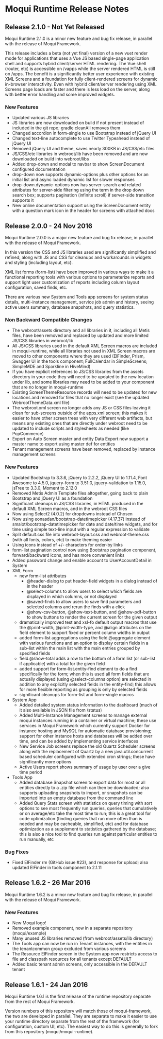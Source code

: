 
# Moqui Runtime Release Notes

## Release 2.1.0 - Not Yet Released

Moqui Runtime 2.1.0 is a minor new feature and bug fix release, in parallel with the release of Moqui Framework.

This release includes a beta (not yet final) version of a new vuet render mode for applications that uses a Vue JS based single-page 
application shell and supports hybrid client/server HTML rendering. The Vue shell (router, etc) is accessible on /vapps while the 
server rendered HTML is still on /apps. The benefit is a significantly better user experience with existing XML Screens and a
foundation for fully client-rendered screens for dynamic in-browser interactivity. Even with hybrid client/server rendering using
XML Screens page loads are faster and there is less load on the server, along with better error handling and some improved widgets. 

### New Features

- Updated various JS libraries
- JS libraries are now downloaded on build if not present instead of included in the git repo; gradle cleanAll removes them
- Changed accordion in form-single to use Bootstrap instead of jQuery UI
- Changed text-line autocomplete to use Twitter Typeahead instead of jQuery UI
- Removed jQuery UI and theme, saves nearly 300KB in JS/CSS/etc files
- JS/CSS/etc libraries in webroot/lib have been removed and are now downloaded on build into webroot/libs
- Added drop-down and modal to navbar to show ScreenDocument configured documentation
- drop-down now supports dynamic-options plus other options for an initial list and async loaded dynamic list for slower responses
- drop-down.dynamic-options now has server-search and related attributes for server-side filtering using the term in the drop down 
  search box; supports pagination (infinite scroll) if server-side transition supports it
- New online documentation support using the ScreenDocument entity with a question mark icon in the header for screens with attached docs

## Release 2.0.0 - 24 Nov 2016

Moqui Runtime 2.0.0 is a major new feature and bug fix release, in parallel with the release of Moqui Framework.

In this version the CSS and JS libraries used are significantly simplified and refined, along with JS and CSS for cleanups and 
workarounds in widgets and styling (including layout, etc).

XML list forms (form-list) have been improved in various ways to make it a functional reporting tools with various options to
parameterize reports and support light user customization of reports including column layout configuration, saved finds, etc.

There are various new System and Tools app screens for system status details, multi-instance management, service job admin and 
history, seeing active users summary, database snapshots, and query statistics.

### Non Backward Compatible Changes

- The webroot/assets directory and all libraries in it, including all Metis files, have been removed and replaced by updated and 
  more limited JS/CSS libraries in webroot/lib
- All JS/CSS libraries used in the default XML Screen macros are included in moqui-runtime, while all libraries not used in XML 
  Screen macros are moved to other components where they are used (ElFinder, Prism, Swagger UI in the tools component; FullCalendar 
  in SimpleScreens; SimpleMDE and Sparkline in HiveMind)
- If you have explicit references to JS/CSS libraries from the assets directory in your code they will need to be updated to the 
  new location under lib, and some libraries may need to be added to your component that are no longer in moqui-runtime
- Existing ScreenThemeResource records will need to be updated for new locations and removed for files that no longer exist (see 
  the updated WebrootThemeData.xml file)
- The webroot.xml screen no longer adds any JS or CSS files leaving it clean for sub-screens outside of the apps.xml screen; this 
  makes it easier to have other screen trees with very different web artifacts, but means any existing ones that are directly under 
  webroot need to be updated to include scripts and stylesheets as needed (like PopCommerce)
- Export on Auto Screen master and entity Data Export now support a master name to export using master def for entities
- Tenant management screens have been removed, replaced by instance management screens

### New Features

- Updated Bootstrap to 3.3.6, jQuery to 2.2.2, jQuery UI to 1.11.4, Font Awesome to 4.5.0, jquery-form to 3.51.0, 
  jquery-validation to 1.15.0, jsTree to 3.3.0, Moment to 2.12.0
- Removed Metis Admin Template files altogether, going back to plain Bootstrap and jQuery UI as a foundation
- Significant cleanups in JS/CSS libraries, in HTML produced in the default XML Screen macros, and in the webroot CSS files
- Now using Select2 (4.0.2) for dropdowns instead of Chosen
- Now using eonasdan/bootstrap-datetimepicker (4.17.37) instead of smalot/bootstrap-datetimepicker for date and date/time widgets, 
  and for time using simple text-line input with a regular expression to validate
- Split default.css file into webroot-layout.css and webroot-theme.css (with all fonts, colors, etc) to make theming easier
- Using icons instead of +/- characters for order-by links
- form-list pagination control now using Bootstrap pagination component, forward/backward icons, and has more convenient links
- Added password change and enable account to UserAccountDetail in System
- XML Form
  - new form-list attributes
    - @header-dialog to put header-field widgets in a dialog instead of in the header
    - @select-columns to allow users to select which fields are displayed in which columns, or not displayed
    - @saved-finds to allow users to save find parameters and selected columns and rerun the finds with a click
    - @show-csv-button, @show-text-button, and @show-pdf-button to show buttons to render the current screen for the given output
  - dramatically improved test and xsl-fo default output macros that use the @print-width, @print-width-type, and @align attributes
    on the field element to support fixed or percent column widths in output
  - added form-list aggregations using the field.@aggregate element with various functions and an option to display certain fields
    in a sub-list within the main list with the main entries grouped by specified fields
  - field.@show-total adds a row to the bottom of a form list (or sub-list if applicable) with a total for the given field
  - added support for form-list.entity-find element to do a find specifically for the form; when this is used all form fields that
    are actually displayed (using @select-columns option) are selected in addition to any explicitly selected fields in the 
    entity-find; this allows for more flexible reporting as grouping is only by selected fields
  - significant cleanups for form-list and form-single macros
- System App
  - Added detailed system status information to the dashboard (much of it also available in JSON file from /status)
  - Added Multi-Instance Management screens to manage external moqui instances running in a container or virtual machine; these use
    services in Moqui Framework which currently support Docker for instance hosting and MySQL for automatic database provisioning;
    support for other instance hosts and databases will be added over time, and can be added by implementing service interfaces
  - New Service Job screens replace the old Quartz Scheduler screens along with the replacement of Quartz by a new 
    java.util.concurrent based scheduler configured with extended cron strings; these have significantly more options
  - Active Users report shows summary of usage by user over a give time period
- Tools App
  - Added database Snapshot screen to export data for most or all entities directly to a .zip file which can then be downloaded; 
    also supports uploading snapshots to import, or snapshots can be imported into an empty database from the command line
  - Added Query Stats screen with statistics on query timing with sort options to see most frequently run queries, queries that
    cumulatively or on average/etc take the most time to run; this is a great tool for code optimization (finding queries that run 
    more often than is needed and may be cacheable, simplified, etc) and for database optimization as a supplement to statistics
    gathered by the database; this is also a nice tool to find queries run against particular entities to run manually, etc 

### Bug Fixes

- Fixed ElFinder rm (GitHub issue #23), and response for upload; also updated ElFinder in tools component to 2.1.11

## Release 1.6.2 - 26 Mar 2016

Moqui Runtime 1.6.2 is a minor new feature and bug fix release, in parallel
with the release of Moqui Framework.

### New Features

- New Moqui logo!
- Removed example component, now in a separate repository (moqui/example)
- Many unused JS libraries removed (from webroot/assets/lib directory)
- The Tools app can now be run in Tenant instances, with the entities in
  the tenantcommon group excluded from various screens
- The Resource ElFinder screen in the System app now restricts access to
  file and classpath resources for all tenants except DEFAULT
- Added basic tenant admin screens, only accessible in the DEFAULT tenant

## Release 1.6.1 - 24 Jan 2016

Moqui Runtime 1.6.1 is the first release of the runtime repository separate
from the rest of Moqui Framework.

Version numbers of this repository will match those of moqui-framework, the
two are developed in parallel. They are separate to make it easier to use
your runtime directory separate from the rest of the framework (for
configuration, custom UI, etc). The easiest way to do this is generally to
fork from this repository (moqui/moqui-runtime).

